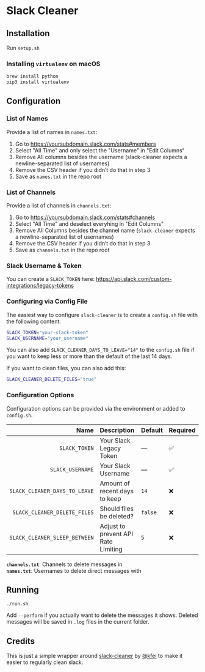 # Slack Cleaner

## Installation

Run `setup.sh`

### Installing `virtualenv` on macOS

```bash
brew install python
pip3 install virtualenv
```

## Configuration

### List of Names

Provide a list of names in `names.txt`:

1. Go to https://yoursubdomain.slack.com/stats#members
2. Select "All Time" and only select the "Username" in "Edit Columns"
3. Remove All columns besides the username (slack-cleaner expects a newline-separated list of usernames)
4. Remove the CSV header if you didn’t do that in step 3
5. Save as `names.txt` in the repo root

### List of Channels

Provide a list of channels in `channels.txt`:

1. Go to https://yoursubdomain.slack.com/stats#channels
2. Select "All Time" and deselect everyhing in "Edit Columns"
3. Remove All Columns besides the channel name (`slack-cleaner` expects a newline-separated list of usernames)
4. Remove the CSV header if you didn’t do that in step 3
5. Save as `channels.txt` in the repo root

### Slack Username & Token

You can create a `SLACK_TOKEN` here: <https://api.slack.com/custom-integrations/legacy-tokens>

### Configuring via Config File

The easiest way to configure `slack-cleaner` is to create a `config.sh` file with the following content:

```bash
SLACK_TOKEN="your-slack-token"
SLACK_USERNAME="your_username"
```

You can also add `SLACK_CLEANER_DAYS_TO_LEAVE="14"` to the `config.sh` file if you want to keep less or more than the default of the last 14 days.

If you want to clean files, you can also add this:

```bash
SLACK_CLEANER_DELETE_FILES="true"
```

### Configuration Options

Configuration options can be provided via the environment or added to `config.sh`.

|                          Name | Description                         | Default | Required |
| ----------------------------: | :---------------------------------- | :------ | :------- |
|                 `SLACK_TOKEN` | Your Slack Legacy Token             | —       | ✅       |
|              `SLACK_USERNAME` | Your Slack Username                 | —       | ✅       |
| `SLACK_CLEANER_DAYS_TO_LEAVE` | Amount of recent days to keep       | `14`    | ❌       |
|  `SLACK_CLEANER_DELETE_FILES` | Should files be deleted?            | `false` | ❌       |
| `SLACK_CLEANER_SLEEP_BETWEEN` | Adjust to prevent API Rate Limiting | `5`     | ❌       |

**`channels.txt`**: Channels to delete messages in  
**`names.txt`**: Usernames to delete direct messages with

## Running

`./run.sh`

Add `--perform` if you actually want to delete the messages it shows. Deleted messages will be saved in `.log` files in the current folder.

## Credits

This is just a simple wrapper around [slack-cleaner](https://github.com/kfei/slack-cleaner) by [@kfei](https://github.com/kfei) to make it easier to regularly clean slack.
